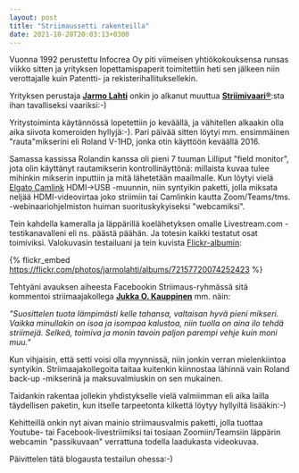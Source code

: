 ```yaml
---
layout: post
title: "Striimaussetti rakenteilla"
date: 2021-10-28T20:03:13+0300
---
```


Vuonna 1992 perustettu Infocrea Oy piti viimeisen yhtiökokouksensa runsas viikko sitten ja yrityksen lopettamispaperit toimitettiin heti sen jälkeen niin verottajalle kuin Patentti- ja rekisterihallituksellekin.

Yrityksen perustaja [**Jarmo Lahti**](https://www.infocrea.fi/cv/) onkin jo alkanut muuttua [**Striimivaari®**](https://www.infocrea.fi/blogi/2018/11/striimivaari-on-rekisteroity-tavaramerkki/):sta ihan tavalliseksi vaariksi:-)

Yritystoiminta käytännössä lopetettiin jo keväällä, ja vähitellen alkaakin olla aika siivota komeroiden hyllyjä:-). Pari päivää sitten löytyi mm. ensimmäinen "rauta"mikserini eli Roland V-1HD, jonka otin käyttöön keväällä 2016.<!--more-->

Samassa kassissa Rolandin kanssa oli pieni 7 tuuman Lilliput "field monitor", jota olin käyttänyt rautamikserin kontrollinäyttönä: millaista kuvaa tulee mihinkin mikserin inputtiin ja mitä lähetetään maailmalle. Kun löytyi vielä [Elgato Camlink](https://www.elgato.com/en/cam-link-4k) HDMI->USB -muunnin, niin syntyikin paketti, jolla miksata neljää HDMI-videovirtaa joko striimiin tai Camlinkin kautta Zoom/Teams/tms. -webinaariohjelmiston huiman suorituskykyiseksi "webcamiksi".

Tein kahdella kameralla ja läppärillä koelähetyksen omalle Livestream.com -testikanavalleni eli ns. päästä päähän. Ja totesin kaikki testatut osat toimiviksi. Valokuvasin testailuani ja tein kuvista [Flickr-albumin](https://flickr.com/photos/jarmolahti/albums/72157720074252423):

{% flickr_embed https://flickr.com/photos/jarmolahti/albums/72157720074252423  %}

Tehtyäni avauksen aiheesta Facebookin Striimaus-ryhmässä sitä kommentoi striimaajakollega [**Jukka O. Kauppinen**](https://www.linkedin.com/in/jukka-o-kauppinen-76b53/) mm. näin:

*"Suosittelen tuota lämpimästi kelle tahansa, valtaisan hyvä pieni mikseri. Vaikka minullakin on isoa ja isompaa kalustoa, niin tuolla on aina ilo tehdä striimejä. Selkeä, toimiva ja monin tavoin paljon parempi vehje kuin moni muu."*

Kun vihjaisin, että setti voisi olla myynnissä, niin jonkin verran mielenkiintoa syntyikin. Striimaajakollegoita taitaa kuitenkin kiinnostaa lähinnä vain Roland back-up -mikserinä ja maksuvalmiuskin on sen mukainen.

Taidankin rakentaa jollekin yhdistykselle vielä valmiimman eli aika lailla täydellisen paketin, kun itselle tarpeetonta kilkettä löytyy hyllyiltä lisääkin:-)

Kehitteillä onkin nyt aivan mainio striimausvalmis paketti, jolla tuottaa Youtube- tai Facebook-livestriimiksi tai tosiaan Zoomiin/Teamsiin läppärin webcamin "passikuvaan" verrattuna todella laadukasta videokuvaa.

Päivittelen tätä blogausta testailun ohessa:-) 

